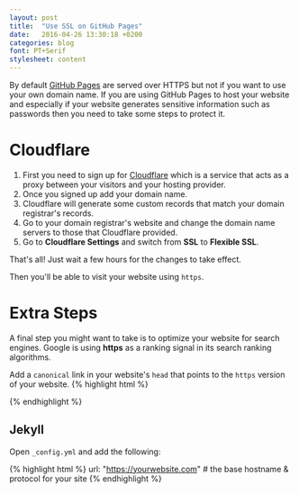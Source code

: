 ```yaml
---
layout: post
title:  "Use SSL on GitHub Pages"
date:   2016-04-26 13:30:18 +0200
categories: blog
font: PT+Serif
stylesheet: content
---
```

By default [GitHub Pages](https://pages.github.com/) are served over HTTPS but not if you want to use your own domain name. If you are using GitHub Pages to host your website and especially if your website generates sensitive information such as passwords then you need to take some steps to protect it.

# Cloudflare

1. First you need to sign up for [Cloudflare](https://www.cloudflare.com/) which is a service that acts as a proxy between your visitors and your hosting provider.
2. Once you signed up add your domain name.
3. Cloudflare will generate some custom records that match your domain registrar's records.
4. Go to your domain registrar's website and change the domain name servers to those that Cloudflare provided.
5. Go to **Cloudflare Settings** and switch from **SSL** to **Flexible SSL**.

That's all! Just wait a few hours for the changes to take effect.

Then you'll be able to visit your website using `https`.

# Extra Steps

A final step you might want to take is to optimize your website for search engines.
Google is using **https** as a ranking signal in its search ranking algorithms.

Add a `canonical` link in your website's `head` that points to the `https` version of your website.
{% highlight html %}
<link rel="canonical" href="https://yourwebsite.com" />
{% endhighlight %}

## Jekyll
Open `_config.yml` and add the following:

{% highlight html %}
url: "https://yourwebsite.com" # the base hostname & protocol for your site
{% endhighlight %}
